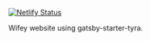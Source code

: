 [![Netlify Status](https://api.netlify.com/api/v1/badges/1d33dd3a-bfa7-4a70-8da5-4e3dc2a4ee17/deploy-status)](https://app.netlify.com/sites/nervous-hoover-db581c/deploys)

Wifey website using gatsby-starter-tyra.
